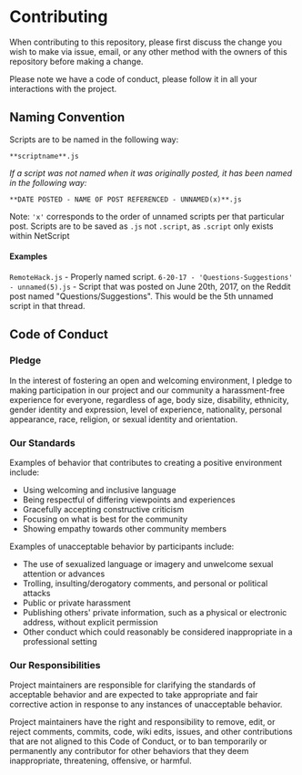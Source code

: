 # Contributing

When contributing to this repository, please first discuss the change you wish to make via issue,
email, or any other method with the owners of this repository before making a change. 

Please note we have a code of conduct, please follow it in all your interactions with the project.

## Naming Convention

Scripts are to be named in the following way:

`**scriptname**.js`

*If a script was not named when it was originally posted, it has been named in the following way:*

`**DATE POSTED - NAME OF POST REFERENCED - UNNAMED(x)**.js`

Note:
`'x'` corresponds to the order of unnamed scripts per that particular post.
Scripts are to be saved as `.js` not `.script`, as `.script` only exists within NetScript

#### Examples

`RemoteHack.js` - Properly named script.
`6-20-17 - 'Questions-Suggestions' - unnamed(5).js` - Script that was posted on June 20th, 2017, on the Reddit post named "Questions/Suggestions". This would be the 5th unnamed script in that thread.

## Code of Conduct

### Pledge

In the interest of fostering an open and welcoming environment, I pledge to making participation in our project and
our community a harassment-free experience for everyone, regardless of age, body
size, disability, ethnicity, gender identity and expression, level of experience,
nationality, personal appearance, race, religion, or sexual identity and
orientation.

### Our Standards

Examples of behavior that contributes to creating a positive environment
include:

* Using welcoming and inclusive language
* Being respectful of differing viewpoints and experiences
* Gracefully accepting constructive criticism
* Focusing on what is best for the community
* Showing empathy towards other community members

Examples of unacceptable behavior by participants include:

* The use of sexualized language or imagery and unwelcome sexual attention or
advances
* Trolling, insulting/derogatory comments, and personal or political attacks
* Public or private harassment
* Publishing others' private information, such as a physical or electronic
  address, without explicit permission
* Other conduct which could reasonably be considered inappropriate in a
  professional setting

### Our Responsibilities

Project maintainers are responsible for clarifying the standards of acceptable
behavior and are expected to take appropriate and fair corrective action in
response to any instances of unacceptable behavior.

Project maintainers have the right and responsibility to remove, edit, or
reject comments, commits, code, wiki edits, issues, and other contributions
that are not aligned to this Code of Conduct, or to ban temporarily or
permanently any contributor for other behaviors that they deem inappropriate,
threatening, offensive, or harmful.
